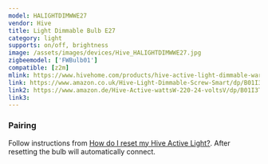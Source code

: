 ```yaml
---
model: HALIGHTDIMWWE27
vendor: Hive
title: Light Dimmable Bulb E27 
category: light
supports: on/off, brightness
image: /assets/images/devices/Hive_HALIGHTDIMWWE27.jpg
zigbeemodel: ['FWBulb01']
compatible: [z2m]
mlink: https://www.hivehome.com/products/hive-active-light-dimmable-warm-white/tech-specs
link: https://www.amazon.co.uk/Hive-Light-Dimmable-Screw-Smart/dp/B01I3T66XE
link2: https://www.amazon.de/Hive-Active-wattsW-220-24-voltsV/dp/B01I3T66XE
link3: 
---
```

### Pairing
Follow instructions from
[How do I reset my Hive Active Light?](https://www.hivehome.com/ca/support/Help_installing_Hive/HIH_Hive_Active_Light/How-do-I-reset-my-Hive-Active-Light). After resetting the bulb will automatically connect.